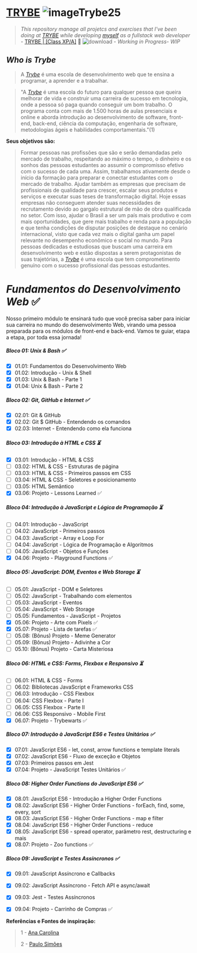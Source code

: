 # [TRYBE](https://www.betrybe.com/)  ![imageTrybe25](https://user-images.githubusercontent.com/7903924/138901059-bdc7263a-a924-43e1-88a5-1d4fe5d7a50f.png)  

>_This repository manage all projetcs and exercises that I've been doing at [TRYBE](https://www.betrybe.com/) while developing [myself](https://www.linkedin.com/in/gilsondebritonogueira/) as a fullstack web developer_ - [TRYBE | [Class XP/A]](https://www.betrybe.com/)  :rocket:  ![download](https://user-images.githubusercontent.com/7903924/138347214-b20c0925-a23f-491c-aa3f-42bab978b1de.png) - _Working in Progress- WIP_

## _Who is Trybe_
>A [_Trybe_](https://www.betrybe.com/) é uma escola de desenvolvimento web que te ensina a programar, a aprender e a trabalhar.

>"A [_Trybe_](https://www.betrybe.com/) é uma escola do futuro para qualquer pessoa que queira melhorar de vida e construir uma carreira de sucesso em tecnologia, onde a pessoa só paga quando conseguir um bom trabalho.
O programa conta com mais de 1.500 horas de aulas presenciais e online e aborda introdução ao desenvolvimento de software, front-end, back-end, ciência da computação, engenharia de software, metodologias ágeis e habilidades comportamentais."(1)


**Seus objetivos são:**

>Formar pessoas nas profissões que são e serão demandadas pelo mercado de trabalho, respeitando ao máximo o tempo, o dinheiro e os sonhos das pessoas estudantes ao assumir o compromisso efetivo com o sucesso de cada uma. Assim, trabalhamos ativamente desde o início da formação para preparar e conectar estudantes com o mercado de trabalho.
Ajudar também as empresas que precisam de profissionais de qualidade para crescer, escalar seus produtos e serviços e executar suas teses de transformação digital. Hoje essas empresas não conseguem atender suas necessidades de recrutamento devido ao gargalo estrutural de mão de obra qualificada no setor.
Com isso, ajudar o Brasil a ser um país mais produtivo e com mais oportunidades, que gere mais trabalho e renda para a população e que tenha condições de disputar posições de destaque no cenário internacional, visto que cada vez mais o digital ganha um papel relevante no desempenho econômico e social no mundo.
Para pessoas dedicadas e estudiosas que buscam uma carreira em desenvolvimento web e estão dispostas a serem protagonistas de suas trajetórias, a [_Trybe_](https://www.betrybe.com/) é uma escola que tem comprometimento genuíno com o sucesso profissional das pessoas estudantes.



# _Fundamentos do Desenvolvimento Web_ :white_check_mark:
Nosso primeiro módulo te ensinará tudo que você precisa saber para iniciar sua carreira no mundo do desenvolvimento Web, virando uma pessoa preparada para os módulos de front-end e back-end. Vamos te guiar, etapa a etapa, por toda essa jornada!
##### _Bloco 01: Unix & Bash_ :white_check_mark:

- [x] 01.01: Fundamentos do Desenvolvimento Web
- [x] 01.02: Introdução - Unix & Shell
- [x] 01.03: Unix & Bash - Parte 1
- [x] 01.04: Unix & Bash - Parte 2

##### _Bloco 02: Git, GitHub e Internet_ :white_check_mark:

- [x] 02.01: Git & GitHub
- [x] 02.02: Git $ GitHub - Entendendo os comandos
- [x] 02.03: Internet - Entendendo como ela funciona

##### _Bloco 03: Introdução à HTML e CSS_ :hourglass_flowing_sand:

- [x] 03.01: Introdução - HTML & CSS
- [ ] 03.02: HTML & CSS - Estruturas de página
- [ ] 03.03: HTML & CSS - Primeiros passos em CSS
- [ ] 03.04: HTML & CSS - Seletores e posicionamento
- [ ] 03.05: HTML Semântico
- [x] 03.06: Projeto - Lessons Learned :white_check_mark:

##### _Bloco 04: Introdução à JavaScript e Lógica de Programação_ :hourglass_flowing_sand:

- [ ] 04.01: Introdução - JavaScript
- [ ] 04.02: JavaScript - Primeiros passos
- [ ] 04.03: JavaScript - Array e Loop For
- [ ] 04.04: JavaScript - Lógica de Programação e Algoritmos
- [ ] 04.05: JavaScript - Objetos e Funções
- [x] 04.06: Projeto - Playground Functions :white_check_mark:

##### _Bloco 05: JavaScript: DOM, Eventos e Web Storage_ :hourglass_flowing_sand:

- [ ] 05.01: JavaScript - DOM e Seletores
- [ ] 05.02: JavaScript - Trabalhando com elementos
- [ ] 05.03: JavaScript - Eventos
- [ ] 05.04: JavaScript - Web Storage
- [ ] 05.05: Fundamentos - JavaScript - Projetos
- [x] 05.06: Projeto - Arte com Pixels :white_check_mark:
- [x] 05.07: Projeto - Lista de tarefas :white_check_mark:
- [ ] 05.08: (Bônus) Projeto - Meme Generator
- [ ] 05.09: (Bônus) Projeto - Adivinhe a Cor
- [ ] 05.10: (Bônus) Projeto - Carta Misteriosa

##### _Bloco 06: HTML e CSS: Forms, Flexbox e Responsivo_ :hourglass_flowing_sand:

- [ ] 06.01: HTML & CSS - Forms
- [ ] 06.02: Bibliotecas JavaScript e Frameworks CSS
- [ ] 06.03: Introdução - CSS Flexbox
- [ ] 06.04: CSS Flexbox - Parte I
- [ ] 06.05: CSS Flexbox - Parte II
- [ ] 06.06: CSS Responsivo - Mobile First
- [x] 06.07: Projeto - Trybewarts :white_check_mark:

##### _Bloco 07: Introdução à JavaScript ES6 e Testes Unitários_ :white_check_mark:

- [x] 07.01: JavaScript ES6 - let, const, arrow functions e template literals
- [x] 07.02: JavaScript ES6 - Fluxo de exceção e Objetos
- [x] 07.03: Primeiros passos em Jest
- [x] 07.04: Projeto - JavaScript Testes Unitários :white_check_mark:

##### _Bloco 08: Higher Order Functions do JavaScript ES6_ :white_check_mark:

- [x] 08.01: JavaScript ES6 - Introdução a Higher Order Functions
- [x] 08.02: JavaScript ES6 - Higher Order Functions - forEach, find, some, every, sort
- [x] 08.03: JavaScript ES6 - Higher Order Functions - map e filter
- [x] 08.04: JavaScript ES6 - Higher Order Functions - reduce
- [x] 08.05: JavaScript ES6 - spread operator, parâmetro rest, destructuring e mais
- [x] 08.07: Projeto - Zoo functions :white_check_mark:

##### _Bloco 09: JavaScript e Testes Assíncronos_ :white_check_mark:

- [x] 09.01: JavaScript Assíncrono e Callbacks
- [x] 09.02: JavaScript Assíncrono - Fetch API e async/await
- [x] 09.03: Jest - Testes Assíncronos
- [x] 09.04: Projeto - Carrinho de Compras :white_check_mark:






**Referências e Fontes de inspiração:**

>1 - [Ana Carolina](https://github.com/gomesanac)
>
>2 - [Paulo Simões](https://github.com/paulohbsimoes)
